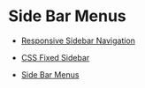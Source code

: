 # Side Bar Menus

* [Responsive Sidebar Navigation](https://codyhouse.co/gem/responsive-sidebar-navigation)

* [CSS Fixed Sidebar](https://www.w3schools.com/howto/howto_css_fixed_sidebar.asp)

* [Side Bar Menus](https://freefrontend.com/css-sidebar-menus/)
